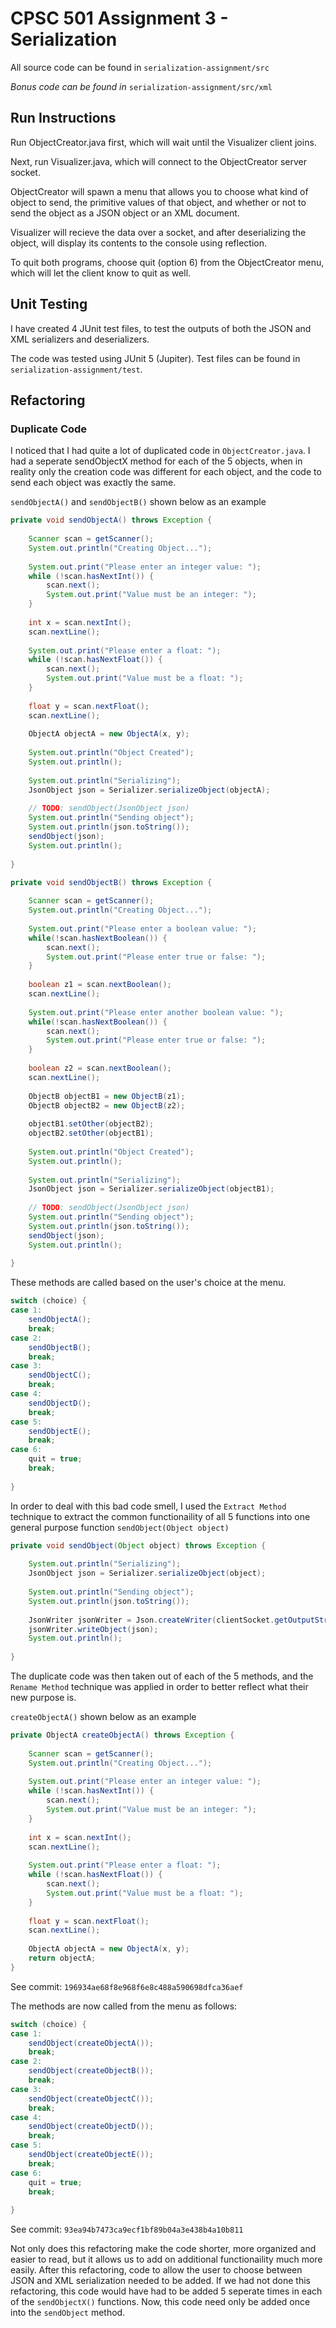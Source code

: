 # CPSC 501 Assignment 3 - Serialization

All source code can be found in `serialization-assignment/src`

*Bonus code can be found in* `serialization-assignment/src/xml`

## Run Instructions

Run ObjectCreator.java first, which will wait until the Visualizer client joins.

Next, run Visualizer.java, which will connect to the ObjectCreator server socket.

ObjectCreator will spawn a menu that allows you to choose what kind of object to send, the primitive values of that object, and whether or not to send the object as a JSON object or an XML document.

Visualizer will recieve the data over a socket, and after deserializing the object, will display its contents to the console using reflection.

To quit both programs, choose quit (option 6) from the ObjectCreator menu, which will let the client know to quit as well.

## Unit Testing

I have created 4 JUnit test files, to test the outputs of both the JSON and XML serializers and deserializers.

The code was tested using JUnit 5 (Jupiter). Test files can be found in `serialization-assignment/test`.

## Refactoring

### Duplicate Code

I noticed that I had quite a lot of duplicated code in `ObjectCreator.java`. I had a seperate sendObjectX method for each of the 5 objects, when in reality only the creation code was different for each object, and the code to send each object was exactly the same.

`sendObjectA()` and `sendObjectB()` shown below as an example

```java
private void sendObjectA() throws Exception {
	
	Scanner scan = getScanner();
	System.out.println("Creating Object...");
	
	System.out.print("Please enter an integer value: ");
	while (!scan.hasNextInt()) {
		scan.next();
		System.out.print("Value must be an integer: ");
	}
	
	int x = scan.nextInt();
	scan.nextLine();
	
	System.out.print("Please enter a float: ");
	while (!scan.hasNextFloat()) {
		scan.next();
		System.out.print("Value must be a float: ");
	}
	
	float y = scan.nextFloat();
	scan.nextLine();
	
	ObjectA objectA = new ObjectA(x, y);
	
	System.out.println("Object Created");
	System.out.println();
	
	System.out.println("Serializing");
	JsonObject json = Serializer.serializeObject(objectA);
	
	// TODO: sendObject(JsonObject json)
	System.out.println("Sending object");
	System.out.println(json.toString());
	sendObject(json);
	System.out.println();
	
}

private void sendObjectB() throws Exception {
	
	Scanner scan = getScanner();
	System.out.println("Creating Object...");
	
	System.out.print("Please enter a boolean value: ");
	while(!scan.hasNextBoolean()) {
		scan.next();
		System.out.print("Please enter true or false: ");
	}
	
	boolean z1 = scan.nextBoolean();
	scan.nextLine();
	
	System.out.print("Please enter another boolean value: ");
	while(!scan.hasNextBoolean()) {
		scan.next();
		System.out.print("Please enter true or false: ");
	}
	
	boolean z2 = scan.nextBoolean();
	scan.nextLine();
	
	ObjectB objectB1 = new ObjectB(z1);
	ObjectB objectB2 = new ObjectB(z2);
	
	objectB1.setOther(objectB2);
	objectB2.setOther(objectB1);
	
	System.out.println("Object Created");
	System.out.println();
	
	System.out.println("Serializing");
	JsonObject json = Serializer.serializeObject(objectB1);
	
	// TODO: sendObject(JsonObject json)
	System.out.println("Sending object");
	System.out.println(json.toString());
	sendObject(json);
	System.out.println();
	
}
```

These methods are called based on the user's choice at the menu.

```java				
switch (choice) {
case 1:
    sendObjectA();
    break;
case 2:
    sendObjectB();
    break;
case 3:
    sendObjectC();
    break;
case 4:
    sendObjectD();
    break;
case 5:
    sendObjectE();
    break;
case 6:
    quit = true;
    break;
    
}
```

In order to deal with this bad code smell, I used the `Extract Method` technique to extract the common functionaility of all 5 functions into one general purpose function `sendObject(Object object)`

```java
private void sendObject(Object object) throws Exception {
	
	System.out.println("Serializing");
	JsonObject json = Serializer.serializeObject(object);
	
	System.out.println("Sending object");
	System.out.println(json.toString());
	
	JsonWriter jsonWriter = Json.createWriter(clientSocket.getOutputStream());
	jsonWriter.writeObject(json);
	System.out.println();
	
}
```

The duplicate code was then taken out of each of the 5 methods, and the `Rename Method` technique was applied in order to better reflect what their new purpose is.

`createObjectA()` shown below as an example

```java
private ObjectA createObjectA() throws Exception {
	
	Scanner scan = getScanner();
	System.out.println("Creating Object...");
	
	System.out.print("Please enter an integer value: ");
	while (!scan.hasNextInt()) {
		scan.next();
		System.out.print("Value must be an integer: ");
	}
	
	int x = scan.nextInt();
	scan.nextLine();
	
	System.out.print("Please enter a float: ");
	while (!scan.hasNextFloat()) {
		scan.next();
		System.out.print("Value must be a float: ");
	}
	
	float y = scan.nextFloat();
	scan.nextLine();
	
	ObjectA objectA = new ObjectA(x, y);
	return objectA;
}
```

See commit: `196934ae68f8e968f6e8c488a590698dfca36aef`

The methods are now called from the menu as follows:

```java
switch (choice) {
case 1:
	sendObject(createObjectA());
	break;
case 2:
	sendObject(createObjectB());
	break;
case 3:
	sendObject(createObjectC());
	break;
case 4:
	sendObject(createObjectD());
	break;
case 5:
	sendObject(createObjectE());
	break;
case 6:
	quit = true;
	break;
	
}
```

See commit: `93ea94b7473ca9ecf1bf89b04a3e438b4a10b811`

Not only does this refactoring make the code shorter, more organized and easier to read, but it allows us to add on additional functionaility much more easily. After this refactoring, code to allow the user to choose between JSON and XML serialization needed to be added. If we had not done this refactoring, this code would have had to be added 5 seperate times in each of the `sendObjectX()` functions. Now, this code need only be added once into the `sendObject` method. 
